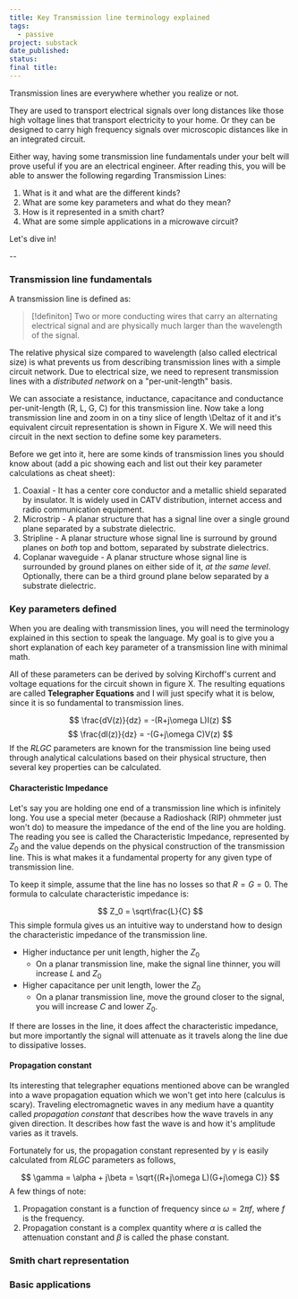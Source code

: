 ```yaml
---
title: Key Transmission line terminology explained
tags:
  - passive
project: substack
date_published: 
status: 
final title:
---
```

Transmission lines are everywhere whether you realize or not.

They are used to transport electrical signals over long distances like those high voltage lines that transport electricity to your home. Or they can be designed to carry high frequency signals over microscopic distances like in an integrated circuit.

Either way, having some transmission line fundamentals under your belt will prove useful if you are an electrical engineer. After reading this, you will be able to answer the following regarding Transmission Lines:

1. What is it and what are the different kinds?
2. What are some key parameters and what do they mean?
3. How is it represented in a smith chart?
4. What are some simple applications in a microwave circuit?

Let's dive in!

--
### Transmission line fundamentals

A transmission line is defined as:

> [!definiton]
Two or more conducting wires that carry an alternating electrical signal and are physically much larger than the wavelength of the signal.

The relative physical size compared to wavelength (also called electrical size) is what prevents us from describing transmission lines with a simple circuit network. Due to electrical size, we need to represent transmission lines with a *distributed network* on a "per-unit-length" basis. 

We can associate a resistance, inductance, capacitance and conductance per-unit-length (R, L, G, C) for this transmission line. Now take a long transmission line and zoom in on a tiny slice of length \Deltaz of it and it's equivalent circuit representation is shown in Figure X. We will need this circuit in the next section to define some key parameters.

Before we get into it, here are some kinds of transmission lines you should know about (add a pic showing each and list out their key parameter calculations as cheat sheet):

1. Coaxial - It has a center core conductor and a metallic shield separated by insulator. It is widely used in CATV distribution, internet access and radio communication equipment.
2. Microstrip - A planar structure that has a signal line over a single ground plane separated by a substrate dielectric.
3. Stripline - A planar structure whose signal line is surround by ground planes on *both* top and bottom, separated by substrate dielectrics.
4. Coplanar waveguide - A planar structure whose signal line is surrounded by ground planes on either side of it, *at the same level*. Optionally, there can be a third ground plane below separated by a substrate dielectric.

### Key parameters defined

When you are dealing with transmission lines, you will need the terminology explained in this section to speak the language. My goal is to give you a short explanation of each key parameter of a transmission line with minimal math.

All of these parameters can be derived by solving Kirchoff's current and voltage equations for the circuit shown in figure X. The resulting equations are called **Telegrapher Equations** and I will just specify what it is below, since it is so fundamental to transmission lines.

$$
\frac{dV(z)}{dz} = -(R+j\omega L)I(z)
$$
$$
\frac{dI(z)}{dz} = -(G+j\omega C)V(z)
$$
If the $RLGC$ parameters are known for the transmission line being used through analytical calculations based on their physical structure, then several key properties can be calculated.
#### Characteristic Impedance

Let's say you are holding one end of a transmission line which is infinitely long. You use a special meter (because a Radioshack (RIP) ohmmeter just won't do) to measure the impedance of the end of the line you are holding. The reading you see is called the Characteristic Impedance, represented by $Z_0$ and the value depends on the physical construction of the transmission line. This is what makes it a fundamental property for any given type of transmission line.

To keep it simple, assume that the line has no losses so that $R=G=0$. The formula to calculate characteristic impedance is:

$$
Z_0 = \sqrt\frac{L}{C}
$$
This simple formula gives us an intuitive way to understand how to design the characteristic impedance of the transmission line. 

- Higher inductance per unit length, higher the $Z_0$
	- On a planar transmission line, make the signal line thinner, you will increase $L$ and $Z_0$
- Higher capacitance per unit length, lower the $Z_0$
	- On a planar transmission line, move the ground closer to the signal, you will increase $C$ and lower $Z_0$.

If there are losses in the line, it does affect the characteristic impedance, but more importantly the signal will attenuate as it travels along the line due to dissipative losses.

#### Propagation constant

Its interesting that telegrapher equations mentioned above can be wrangled into a wave propagation equation which we won't get into here (calculus is scary). Traveling electromagnetic waves in any medium have a quantity called *propagation constant* that describes how the wave travels in any given direction. It describes how fast the wave is and how it's amplitude varies as it travels.

Fortunately for us, the propagation constant represented by $\gamma$ is easily calculated from $RLGC$ parameters as follows,

$$
\gamma = \alpha + j\beta = \sqrt{(R+j\omega L)(G+j\omega C)}
$$
A few things of note:

1. Propagation constant is a function of frequency since $\omega = 2\pi f$, where $f$ is the frequency.
2. Propagation constant is a complex quantity where $\alpha$ is called the attenuation constant and $\beta$ is called the phase constant.









### Smith chart representation

### Basic applications


